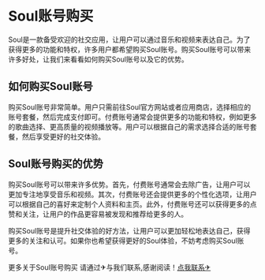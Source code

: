 # Soul账号购买

Soul是一款备受欢迎的社交应用，让用户可以通过音乐和视频来表达自己。为了获得更多的功能和特权，许多用户都希望购买Soul账号。购买Soul账号可以带来许多好处，让我们来看看如何购买Soul账号以及它的优势。

## 如何购买Soul账号

购买Soul账号非常简单。用户只需前往Soul官方网站或者应用商店，选择相应的账号套餐，然后完成支付即可。付费账号通常会提供更多的功能和特权，例如更多的歌曲选择、更高质量的视频播放等。用户可以根据自己的需求选择合适的账号套餐，然后享受更好的社交体验。

## Soul账号购买的优势

购买Soul账号可以带来许多优势。首先，付费账号通常会去除广告，让用户可以更加专注地享受音乐和视频。其次，付费账号还会提供更多的个性化选项，让用户可以根据自己的喜好来定制个人资料和主页。此外，付费账号还可以获得更多的点赞和关注，让用户的作品更容易被发现和推荐给更多的人。

购买Soul账号是提升社交体验的好方法，让用户可以更加轻松地表达自己，获得更多的关注和认可。如果你也希望获得更好的Soul体验，不妨考虑购买Soul账号。

更多关于Soul账号购买 请通过✈与我们联系,感谢阅读！[点我联系✈](https://us.G208.com)
